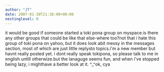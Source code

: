 ```yaml
---
author: "JT"
date: 2007-01-30T21:36:00+00:00
nestinglevel: 0
---
```

it would be good if someone started a toki pona group on myspace.is there any other groups that could be like that else-where too?not that i hate this group of toki pona on yahoo, but it does look abit messy in the messages section, most of which are just little replysto topics.i'm a new member but havnt really posted yet. i dont really speak tokipona, so please talk to me in english untill otherwize.but the lanaguge seems fun, and when i've stopped being lazy, i mighthave a better look at it. ^\_^ok, cya